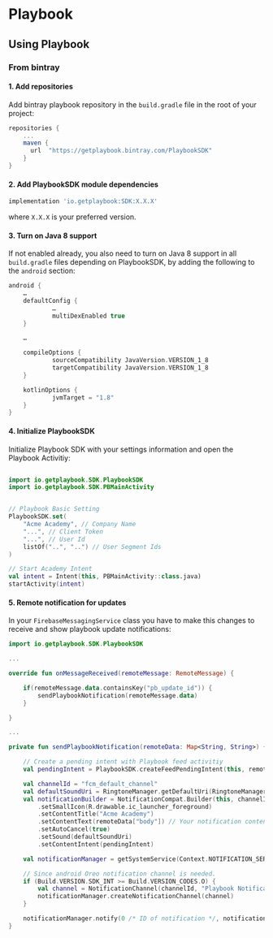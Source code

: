 # Playbook #

## Using Playbook ##

### From bintray ###

#### 1. Add repositories ####

Add bintray playbook repository in the `build.gradle` file in the root of your project:

```gradle
repositories {
    ...
    maven {
      url  "https://getplaybook.bintray.com/PlaybookSDK"
    }
}
```

#### 2. Add PlaybookSDK module dependencies ####

```gradle
implementation 'io.getplaybook:SDK:X.X.X'
```

where `X.X.X` is your preferred version.

#### 3. Turn on Java 8 support ####

If not enabled already, you also need to turn on Java 8 support in all
`build.gradle` files depending on PlaybookSDK, by adding the following to the
`android` section:

```gradle
android {
	…
	defaultConfig {
    		…
    		multiDexEnabled true
	}

	…

	compileOptions {
    		sourceCompatibility JavaVersion.VERSION_1_8
    		targetCompatibility JavaVersion.VERSION_1_8
	}

	kotlinOptions {
    		jvmTarget = "1.8"
	}
}
```

#### 4. Initialize PlaybookSDK

Initialize Playbook SDK with your settings information and open the Playbook Activitiy:

```kotlin

import io.getplaybook.SDK.PlaybookSDK
import io.getplaybook.SDK.PBMainActivity


// Playbook Basic Setting
PlaybookSDK.set(
    "Acme Academy", // Company Name 
    "...", // Client Token
    "...", // User Id
    listOf("..", "..") // User Segment Ids
)

// Start Academy Intent
val intent = Intent(this, PBMainActivity::class.java)
startActivity(intent)
```

#### 5. Remote notification for updates

In your `FirebaseMessagingService` class you have to make this changes to receive and show playbook update notifications:

```kotlin
import io.getplaybook.SDK.PlaybookSDK

...

override fun onMessageReceived(remoteMessage: RemoteMessage) {

    if(remoteMessage.data.containsKey("pb_update_id")) {
        sendPlaybookNotification(remoteMessage.data)
    }

}

...

private fun sendPlaybookNotification(remoteData: Map<String, String>) {

    // Create a pending intent with Playbook feed activitiy
    val pendingIntent = PlaybookSDK.createFeedPendingIntent(this, remoteData["pb_update_id"] as String)

    val channelId = "fcm_default_channel"
    val defaultSoundUri = RingtoneManager.getDefaultUri(RingtoneManager.TYPE_NOTIFICATION)
    val notificationBuilder = NotificationCompat.Builder(this, channelId)
        .setSmallIcon(R.drawable.ic_launcher_foreground)
        .setContentTitle("Acme Academy")
        .setContentText(remoteData["body"]) // Your notification content body
        .setAutoCancel(true)
        .setSound(defaultSoundUri)
        .setContentIntent(pendingIntent)

    val notificationManager = getSystemService(Context.NOTIFICATION_SERVICE) as NotificationManager

    // Since android Oreo notification channel is needed.
    if (Build.VERSION.SDK_INT >= Build.VERSION_CODES.O) {
        val channel = NotificationChannel(channelId, "Playbook Notification Channel", NotificationManager.IMPORTANCE_DEFAULT)
        notificationManager.createNotificationChannel(channel)
    }

    notificationManager.notify(0 /* ID of notification */, notificationBuilder.build())
}
```
